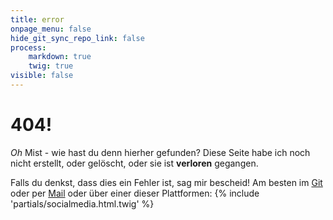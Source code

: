 ```yaml
---
title: error
onpage_menu: false
hide_git_sync_repo_link: false
process:
    markdown: true
    twig: true
visible: false
---
```


# 404!  
*Oh* Mist - wie hast du denn hierher gefunden? Diese Seite habe ich noch nicht erstellt, oder gelöscht, oder sie ist **verloren** gegangen.  

Falls du denkst, dass dies ein Fehler ist, sag mir bescheid! Am besten im [Git](https://github.com/timbuening/timbuening.de) oder per [Mail](mailto:alarma@timbuening.de) oder über einer dieser Plattformen: {% include 'partials/socialmedia.html.twig' %}
